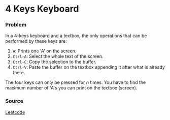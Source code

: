 # 4 Keys Keyboard

### Problem
In a 4-keys keyboard and a textbox, the only operations that can be performed by these keys are:

1. `A`: Prints one 'A' on the screen.
2. `Ctrl-A`: Select the whole text of the screen.
3. `Ctrl-C`: Copy the selection to the buffer.
4. `Ctrl-V`: Paste the buffer on the textbox appending it after what is already there.

The four keys can only be pressed for *n* times. You have to find the maximum number of 'A's you can print on the textbox (screen).

### Source
[Leetcode](https://leetcode.com)